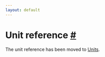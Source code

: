 ```yaml
---
layout: default
---
```


<h1 id="unit-reference">Unit reference <a href="#unit-reference" title="Permalink">#</a></h1>
 
The unit reference has been moved to [Units](../datatypes/units.html).
